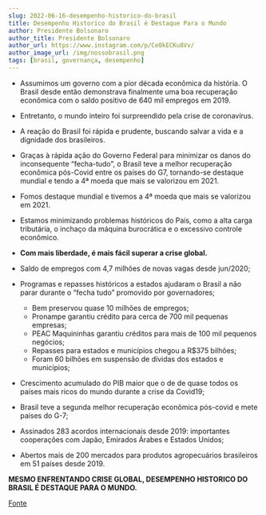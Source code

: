 ```yaml
---
slug: 2022-06-16-desempenho-historico-do-brasil
title: Desempenho Historico do Brasil é Destaque Para o Mundo
author: Presidente Bolsonaro 
author_title: Presidente Bolsonaro
author_url: https://www.instagram.com/p/Ce0kECKu8Vv/
author_image_url: /img/nossobrasil.png
tags: [brasil, governança, desempenho]
---
```


 - Assumimos um governo com a pior década econômica da história. O Brasil desde então demonstrava finalmente uma boa recuperação econômica com o saldo positivo de 640 mil empregos em 2019. 

 - Entretanto, o mundo inteiro foi surpreendido pela crise de coronavírus.

 - A reação do Brasil foi rápida e prudente, buscando salvar a vida e a dignidade dos brasileiros.

 - Graças à rápida ação do Governo Federal para minimizar os danos do inconsequente “fecha-tudo”, o Brasil teve a melhor recuperação econômica pós-Covid entre os países do G7, tornando-se destaque mundial e tendo a 4ª moeda que mais se valorizou em 2021.

 - Fomos destaque mundial e tivemos a 4ª moeda que mais se valorizou em 2021.

 - Estamos minimizando problemas históricos do País, como a alta carga tributária, o inchaço da máquina burocrática e o excessivo controle econômico.

 - **Com mais liberdade, é mais fácil superar a crise global.**

 - Saldo de empregos com 4,7 milhões de novas vagas desde jun/2020;

 - Programas e repasses históricos a estados ajudaram o Brasil a não parar durante o “fecha tudo” promovido por governadores; 
   - Bem preservou quase 10 milhões de empregos;
   - Pronampe garantiu crédito para cerca de 700 mil pequenas empresas;
   - PEAC Maquininhas garantiu créditos para mais de 100 mil pequenos negócios;
   - Repasses para estados e municípios chegou a R$375 bilhões;
   - Foram 60 bilhões em suspensão de dívidas dos estados e municípios;

 - Crescimento acumulado do PIB maior que o de de quase todos os países mais ricos do mundo durante a crise da Covid19;

 - Brasil teve a segunda melhor recuperação econômica pós-covid e mete países do G-7;

 - Assinados 283 acordos internacionais desde 2019: importantes cooperações com Japão, Emirados Árabes e Estados Unidos;

 - Abertos mais de 200 mercados para produtos agropecuários brasileiros em 51 países desde 2019.

**MESMO ENFRENTANDO CRISE GLOBAL, DESEMPENHO HISTORICO DO BRASIL É DESTAQUE PARA O MUNDO.**

[Fonte](https://www.instagram.com/p/Ce0kECKu8Vv/)